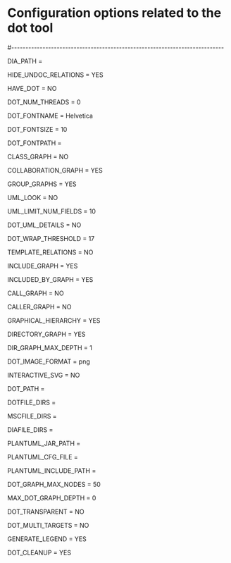 # Configuration options related to the dot tool

#---------------------------------------------------------------------------


DIA_PATH               =

HIDE_UNDOC_RELATIONS   = YES

HAVE_DOT               = NO

DOT_NUM_THREADS        = 0

DOT_FONTNAME           = Helvetica

DOT_FONTSIZE           = 10

DOT_FONTPATH           =

CLASS_GRAPH            = NO

COLLABORATION_GRAPH    = YES

GROUP_GRAPHS           = YES


UML_LOOK               = NO

UML_LIMIT_NUM_FIELDS   = 10

DOT_UML_DETAILS        = NO

DOT_WRAP_THRESHOLD     = 17

TEMPLATE_RELATIONS     = NO

INCLUDE_GRAPH          = YES

INCLUDED_BY_GRAPH      = YES

CALL_GRAPH             = NO

CALLER_GRAPH           = NO

GRAPHICAL_HIERARCHY    = YES

DIRECTORY_GRAPH        = YES

DIR_GRAPH_MAX_DEPTH    = 1

DOT_IMAGE_FORMAT       = png

INTERACTIVE_SVG        = NO

DOT_PATH               =

DOTFILE_DIRS           =

MSCFILE_DIRS           =

DIAFILE_DIRS           =

PLANTUML_JAR_PATH      =

PLANTUML_CFG_FILE      =


PLANTUML_INCLUDE_PATH  =

DOT_GRAPH_MAX_NODES    = 50

MAX_DOT_GRAPH_DEPTH    = 0

DOT_TRANSPARENT        = NO

DOT_MULTI_TARGETS      = NO

GENERATE_LEGEND        = YES


DOT_CLEANUP            = YES



